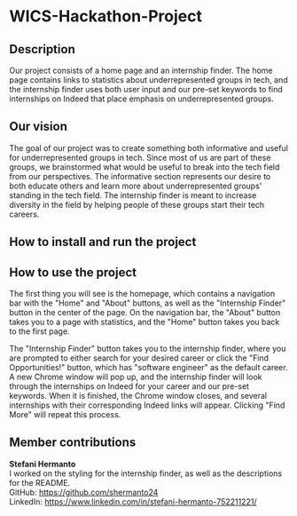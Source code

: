# WICS-Hackathon-Project

## Description

Our project consists of a home page and an internship finder. The home page contains links to statistics about underrepresented groups in tech, and the internship finder uses both user input and our pre-set keywords to find internships on Indeed that place emphasis on underrepresented groups.

## Our vision

The goal of our project was to create something both informative and useful for underrepresented groups in tech. Since most of us are part of these groups, we brainstormed what would be useful to break into the tech field from our perspectives. The informative section represents our desire to both educate others and learn more about underrepresented groups' standing in the tech field. The internship finder is meant to increase diversity in the field by helping people of these groups start their tech careers.

## How to install and run the project


## How to use the project

The first thing you will see is the homepage, which contains a navigation bar with the "Home" and "About" buttons, as well as the "Internship Finder" button in the center of the page. On the navigation bar, the "About" button takes you to a page with statistics, and the "Home" button takes you back to the first page. 

The "Internship Finder" button takes you to the internship finder, where you are prompted to either search for your desired career or click the "Find Opportunities!" button, which has "software engineer" as the default career. A new Chrome window will pop up, and the internship finder will look through the internships on Indeed for your career and our pre-set keywords. When it is finished, the Chrome window closes, and several internships with their corresponding Indeed links will appear. Clicking "Find More" will repeat this process. 

## Member contributions

**Stefani Hermanto**
<br>
I worked on the styling for the internship finder, as well as the descriptions for the README.
<br>
GitHub: https://github.com/shermanto24
<br>
LinkedIn: https://www.linkedin.com/in/stefani-hermanto-752211221/
